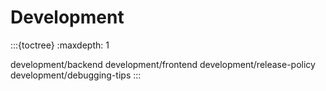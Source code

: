 # Development

:::{toctree}
:maxdepth: 1

development/backend
development/frontend
development/release-policy
development/debugging-tips
:::
